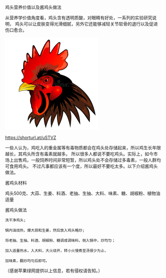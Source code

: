 鸡头营养价值以及酱鸡头做法

从营养学价值角度看，鸡头含有透明质酸，对眼睛有好处，一系列的实验研究说明，
鸡头可以让皮肤变得光滑细腻，另外它还能够减轻关节软骨的退行以及促进伤口愈合。

![鸡头营养价值以及酱鸡头做法](https://github.com/ywangnccu/ywang/blob/main/images/CockHead.jpg)

https://shorturl.at/uSTVZ

一些人认为，鸡吃入的重金属等有毒物质都会在鸡头处存储起来，所以鸡生长年限越长，其鸡头所含有毒素就越多。
所以很多人都说不要吃鸡头。实际上，如今市场上出售鸡，一般饲养时间非常短暂，所以鸡头处不会存储过多毒素，一般人群均可食用鸡头。
不过凡事都应该有一个度，所以最好不要吃太多。以下介绍酱鸡头做法。

酱鸡头材料

鸡头500克、大蒜、生姜、料酒、老抽、生抽、大料、味素、糖、胡椒粉、植物油适量


酱鸡头做法

    洗干净鸡头;

    锅内油烧热，爆大蒜和生姜，然后放入鸡头略炒;

    将老抽、生抽、料酒、胡椒粉、糖调成调味料，倒入锅中，炒均匀；

    加入适量热水，入大料，大火烧开，转小火慢煮至汤很少为止，

    加味素，翻炒均匀后即可。


（感谢苹果绿网提供以上信息，若有侵权请告知。）

